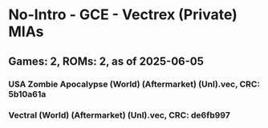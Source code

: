 # No-Intro - GCE - Vectrex (Private) MIAs
## Games: 2, ROMs: 2, as of 2025-06-05

### USA Zombie Apocalypse (World) (Aftermarket) (Unl).vec, CRC: 5b10a61a
### Vectral (World) (Aftermarket) (Unl).vec, CRC: de6fb997
